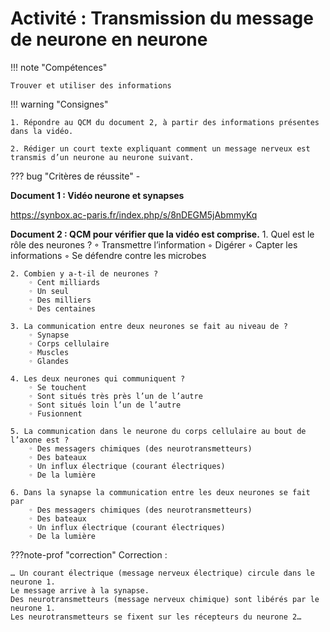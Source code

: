 # Activité : Transmission du message de neurone en neurone

!!! note "Compétences"

    Trouver et utiliser des informations 

!!! warning "Consignes"

    1. Répondre au QCM du document 2, à partir des informations présentes dans la vidéo.

    2. Rédiger un court texte expliquant comment un message nerveux est transmis d’un neurone au neurone suivant. 
    
??? bug "Critères de réussite"
    - 




**Document 1 : Vidéo neurone et synapses**

https://synbox.ac-paris.fr/index.php/s/8nDEGM5jAbmmyKq

**Document 2 : QCM pour vérifier que la vidéo est comprise.**
    1. Quel est le rôle des neurones ?
        ◦ Transmettre l’information
        ◦ Digérer
        ◦ Capter les informations
        ◦ Se défendre contre les microbes
          
    2. Combien y a-t-il de neurones ?
        ◦ Cent milliards
        ◦ Un seul
        ◦ Des milliers
        ◦ Des centaines
          
    3. La communication entre deux neurones se fait au niveau de ?
        ◦ Synapse
        ◦ Corps cellulaire
        ◦ Muscles
        ◦ Glandes
          
    4. Les deux neurones qui communiquent ?
        ◦ Se touchent
        ◦ Sont situés très près l’un de l’autre
        ◦ Sont situés loin l’un de l’autre 
        ◦ Fusionnent
          
    5. La communication dans le neurone du corps cellulaire au bout de l’axone est ?
        ◦ Des messagers chimiques (des neurotransmetteurs)
        ◦ Des bateaux
        ◦ Un influx électrique (courant électriques)
        ◦ De la lumière
          
    6. Dans la synapse la communication entre les deux neurones se fait par 
        ◦ Des messagers chimiques (des neurotransmetteurs)
        ◦ Des bateaux
        ◦ Un influx électrique (courant électriques)
        ◦ De la lumière



???note-prof "correction"
    Correction :

    … Un courant électrique (message nerveux électrique) circule dans le neurone 1.
    Le message arrive à la synapse.
    Des neurotransmetteurs (message nerveux chimique) sont libérés par le neurone 1.
    Les neurotransmetteurs se fixent sur les récepteurs du neurone 2…